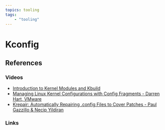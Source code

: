 ```yaml
---
topics: tooling
tags:
    - "tooling"
---
```


# Kconfig

## References

### Videos

- [Introduction to Kernel Modules and Kbuild](https://www.youtube.com/live/3h7eupG37WQ)
- [Managing Linux Kernel Configurations with Config Fragments - Darren Hart, VMware](https://youtu.be/J8zxekwYMDY)
- [Krepair: Automatically Repairing .config Files to Cover Patches - Paul Gazzillo & Necip Yildiran](https://youtu.be/mOusQXEHQvY)

### Links
